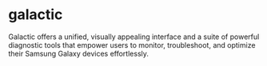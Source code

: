 # galactic
Galactic offers a unified, visually appealing interface and a suite of powerful diagnostic tools that empower users to monitor, troubleshoot, and optimize their Samsung Galaxy devices effortlessly.
